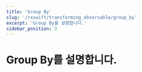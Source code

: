 ```yaml
---
title: 'Group By'
slug: '/rxswift/transforming_observable/group_by'
excerpt: 'Group By를 설명합니다.'
sidebar_position: 3
---
```


# Group By를 설명합니다.